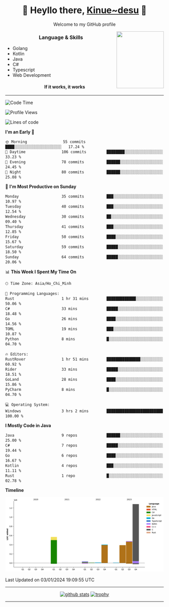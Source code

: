 <h1 align="center"> 🌸 Heyllo there, <a href="https://github.com/Kinue72">Kinue~desu</a> 🌸 </h1>
<p align="center"> Welcome to my GitHub profile </p>
<img align="right" src="https://i.imgur.com/yjwWPiL.png" width="150" height="180">

<h3 align="center"> Language & Skills </h3>

- Golang
- Kotlin
- Java
- C#
- Typescript
- Web Development
  <h4 align="center">If it works, it works</h4>
<hr>

<!--START_SECTION:waka-->
![Code Time](http://img.shields.io/badge/Code%20Time-5%20hrs%2021%20mins-blue)

![Profile Views](http://img.shields.io/badge/Profile%20Views-1-blue)

![Lines of code](https://img.shields.io/badge/From%20Hello%20World%20I%27ve%20Written-3.2%20million%20lines%20of%20code-blue)

**I'm an Early 🐤** 

```text
🌞 Morning                55 commits          ████░░░░░░░░░░░░░░░░░░░░░   17.24 % 
🌆 Daytime                106 commits         ████████░░░░░░░░░░░░░░░░░   33.23 % 
🌃 Evening                78 commits          ██████░░░░░░░░░░░░░░░░░░░   24.45 % 
🌙 Night                  80 commits          ██████░░░░░░░░░░░░░░░░░░░   25.08 % 
```
📅 **I'm Most Productive on Sunday** 

```text
Monday                   35 commits          ███░░░░░░░░░░░░░░░░░░░░░░   10.97 % 
Tuesday                  40 commits          ███░░░░░░░░░░░░░░░░░░░░░░   12.54 % 
Wednesday                30 commits          ██░░░░░░░░░░░░░░░░░░░░░░░   09.40 % 
Thursday                 41 commits          ███░░░░░░░░░░░░░░░░░░░░░░   12.85 % 
Friday                   50 commits          ████░░░░░░░░░░░░░░░░░░░░░   15.67 % 
Saturday                 59 commits          █████░░░░░░░░░░░░░░░░░░░░   18.50 % 
Sunday                   64 commits          █████░░░░░░░░░░░░░░░░░░░░   20.06 % 
```


📊 **This Week I Spent My Time On** 

```text
🕑︎ Time Zone: Asia/Ho_Chi_Minh

💬 Programming Languages: 
Rust                     1 hr 31 mins        █████████████░░░░░░░░░░░░   50.06 % 
C#                       33 mins             █████░░░░░░░░░░░░░░░░░░░░   18.48 % 
Go                       26 mins             ████░░░░░░░░░░░░░░░░░░░░░   14.56 % 
TOML                     19 mins             ███░░░░░░░░░░░░░░░░░░░░░░   10.87 % 
Python                   8 mins              █░░░░░░░░░░░░░░░░░░░░░░░░   04.70 % 

🔥 Editors: 
RustRover                1 hr 51 mins        ███████████████░░░░░░░░░░   60.92 % 
Rider                    33 mins             █████░░░░░░░░░░░░░░░░░░░░   18.51 % 
GoLand                   28 mins             ████░░░░░░░░░░░░░░░░░░░░░   15.86 % 
PyCharm                  8 mins              █░░░░░░░░░░░░░░░░░░░░░░░░   04.70 % 

💻 Operating System: 
Windows                  3 hrs 2 mins        █████████████████████████   100.00 % 
```

**I Mostly Code in Java** 

```text
Java                     9 repos             ██████░░░░░░░░░░░░░░░░░░░   25.00 % 
C#                       7 repos             █████░░░░░░░░░░░░░░░░░░░░   19.44 % 
Go                       6 repos             ████░░░░░░░░░░░░░░░░░░░░░   16.67 % 
Kotlin                   4 repos             ███░░░░░░░░░░░░░░░░░░░░░░   11.11 % 
Rust                     1 repo              █░░░░░░░░░░░░░░░░░░░░░░░░   02.78 % 
```



**Timeline**

![Lines of Code chart](https://raw.githubusercontent.com/Kinue72/Kinue72/main/assets/bar_graph.png)


 Last Updated on 03/01/2024 19:09:55 UTC
<!--END_SECTION:waka-->

<hr>

<p align="center">
  <a href="https://github.com/anuraghazra/github-readme-stats"><img src="https://github-readme-stats.vercel.app/api?username=Kinue72&show_icons=true&include_all_commits=true&theme=nord" alt="github stats"></a>
  <a href="https://github.com/ryo-ma/github-profile-trophy"><img src="https://github-profile-trophy.vercel.app/?username=Kinue72&theme=nord" alt="trophy"></a>
</p>

<hr>
